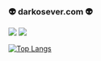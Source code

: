 ### 👽 darkosever.com 👽

<img src="https://github-readme-stats.vercel.app/api?username=darkosever&&show_icons=true&title_color=adbabd&icon_color=adbabd&text_color=adbabd&bg_color=22272e">

<img src="https://github-readme-stats.vercel.app/api/pin/?username=anuraghazra&repo=github-readme-stats">

[![Top Langs](https://github-readme-stats.vercel.app/api/top-langs/?username=darkosever&layout=compact)](https://github.com/anuraghazra/github-readme-stats)
